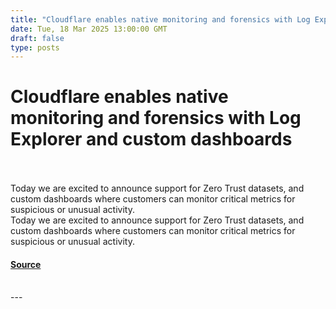 ```yaml
---
title: "Cloudflare enables native monitoring and forensics with Log Explorer and custom dashboards"
date: Tue, 18 Mar 2025 13:00:00 GMT
draft: false
type: posts
---
```

# Cloudflare enables native monitoring and forensics with Log Explorer and custom dashboards

<br/>

<br/>
 Today we are excited to announce support for Zero Trust datasets, and custom dashboards where customers can monitor critical metrics for suspicious or unusual activity. 
<br/>
Today we are excited to announce support for Zero Trust datasets, and custom dashboards where customers can monitor critical metrics for suspicious or unusual activity.

#### [Source](https://blog.cloudflare.com/monitoring-and-forensics/)

<br/>
---
